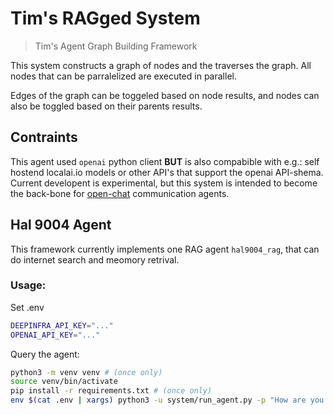 # Tim's RAGged System

> Tim's Agent Graph Building Framework

This system constructs a graph of nodes and the traverses the graph.
All nodes that can be parralelized are executed in parallel.

Edges of the graph can be toggeled based on node results, and nodes can also be toggled based on their parents results.

## Contraints

This agent used `openai` python client **BUT** is also compabible with e.g.: self hostend localai.io models or other API's that support the openai API-shema.
Current developent is experimental, but this system is intended to become the back-bone for [open-chat](https://github.com/msgmate-io/open-chat/) communication agents.

## Hal 9004 Agent

This framework currently implements one RAG agent `hal9004_rag`, that can do internet search and meomory retrival.

### Usage:

Set .env

```bash
DEEPINFRA_API_KEY="..."
OPENAI_API_KEY="..."
```

Query the agent:

```bash
python3 -m venv venv # (once only)
source venv/bin/activate
pip install -r requirements.txt # (once only)
env $(cat .env | xargs) python3 -u system/run_agent.py -p "How are you doing"
```